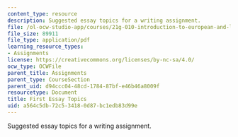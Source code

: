 ```yaml
---
content_type: resource
description: Suggested essay topics for a writing assignment.
file: /ol-ocw-studio-app/courses/21g-010-introduction-to-european-and-latin-american-fiction-fall-2006/a564c5db72c534180d87bc1edb83d99e_MIT21G_010F06_first_essay.pdf
file_size: 89911
file_type: application/pdf
learning_resource_types:
- Assignments
license: https://creativecommons.org/licenses/by-nc-sa/4.0/
ocw_type: OCWFile
parent_title: Assignments
parent_type: CourseSection
parent_uid: d94ccc04-48cd-1784-87bf-e46b46a8009f
resourcetype: Document
title: First Essay Topics
uid: a564c5db-72c5-3418-0d87-bc1edb83d99e
---
```

Suggested essay topics for a writing assignment.